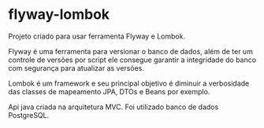 # flyway-lombok
Projeto criado para usar ferramenta Flyway e Lombok.

Flyway é uma ferramenta para versionar o banco de dados, além de ter um controle de versões por script ele consegue garantir a integridade do banco com segurança para atualizar as versões.

Lombok é um framework e seu principal objetivo é diminuir a verbosidade das classes de mapeamento JPA, DTOs e Beans por exemplo.

Api java criada na arquitetura MVC.
Foi utilizado banco de dados PostgreSQL.
